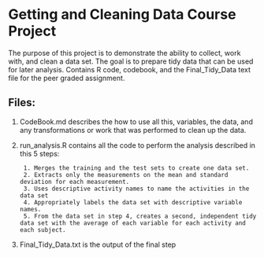 # Getting and Cleaning Data Course Project
The purpose of this project is to demonstrate the ability to collect, work with, and clean a data set. The goal is to prepare tidy data that can be used for later analysis.
Contains R code, codebook, and the Final_Tidy_Data text file for the peer graded assignment.

## Files:
1. CodeBook.md describes the how to use all this, variables, the data, and any transformations or work  that was performed to clean up the data.

2. run_analysis.R contains all the code to perform the analysis described in this 5 steps:

        1. Merges the training and the test sets to create one data set.
        2. Extracts only the measurements on the mean and standard deviation for each measurement.
        3. Uses descriptive activity names to name the activities in the data set
        4. Appropriately labels the data set with descriptive variable names.
        5. From the data set in step 4, creates a second, independent tidy data set with the average of each variable for each activity and each subject.

3. Final_Tidy_Data.txt is the output of the final step
